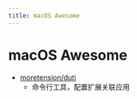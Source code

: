 ```yaml
---
title: macOS Awesome
---
```


# macOS Awesome

- [moretension/duti](https://github.com/moretension/duti)
  - 命令行工具，配置扩展关联应用
